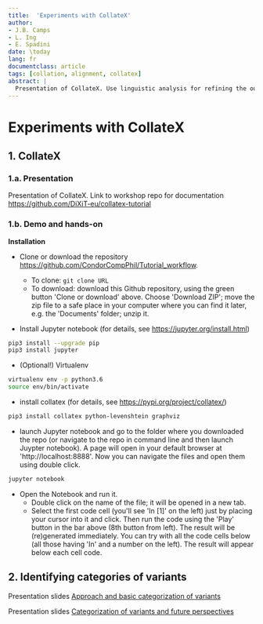 ```yaml
---
title:  'Experiments with CollateX'
author:
- J.B. Camps
- L. Ing
- E. Spadini
date: \today
lang: fr
documentclass: article
tags: [collation, alignment, collatex]
abstract: |
  Presentation of CollateX. Use linguistic analysis for refining the output and identifying categories of variants
---
```



# Experiments with CollateX

## 1. CollateX

### 1.a. Presentation

Presentation of CollateX. Link to workshop repo for documentation <https://github.com/DiXiT-eu/collatex-tutorial>

### 1.b. Demo and hands-on

**Installation**

- Clone or download the repository <https://github.com/CondorCompPhil/Tutorial_workflow>.
    - To clone: ```git clone URL ```
    - To download: download this Github repository, using the green button 'Clone or download' above. Choose 'Download ZIP'; move the zip file to a safe place in your computer where you can find it later, e.g. the 'Documents' folder; unzip it.

- Install Jupyter notebook (for details, see <https://jupyter.org/install.html>)
```bash
pip3 install --upgrade pip
pip3 install jupyter
```

- (Optional!) Virtualenv
```bash
virtualenv env -p python3.6
source env/bin/activate
```

- install collatex (for details, see <https://pypi.org/project/collatex/>)
```bash
pip3 install collatex python-levenshtein graphviz
```

- launch Jupyter notebook and go to the folder where you downloaded the repo (or navigate to the repo in command line and then launch Juypter notebook). A page will open in your default browser at 'http://localhost:8888'. Now you can navigate the files and open them using double click.

```bash
jupyter notebook
```

- Open the Notebook and run it.
    - Double click on the name of the file; it will be opened in a new tab.
    - Select the first code cell (you'll see 'In [1]' on the left) just by placing your cursor into it and click. Then run the code using the 'Play' button in the bar above (8th button from left). The result will be (re)generated immediately. You can try with all the code cells below (all those having 'In' and a number on the left). The result will appear below each cell code.


## 2. Identifying categories of variants

Presentation slides [Approach and basic categorization of variants](https://elespdn.github.io/talks/20190117_condorcet.html#/)

Presentation slides [Categorization of variants and future perspectives](https://github.com/CondorCompPhil/Tutorial_workflow/blob/master/03_Alignment/collatex_experiments/collation_categorisation_variants.pdf)



